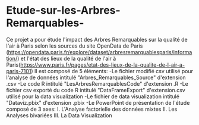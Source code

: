 # Etude-sur-les-Arbres-Remarquables-
Ce projet a pour étude l'impact des Arbres Remarquables sur la qualité de l'air à Paris selon les sources du site OpenData de Paris (https://opendata.paris.fr/explore/dataset/arbresremarquablesparis/information/) et l'état des lieux de la qualité de l'air à Paris(https://www.paris.fr/pages/etat-des-lieux-de-la-qualite-de-l-air-a-paris-7101)
Il est composé de 5 éléments:
-Le fichier modifié csv utilisé pour l'analyse de données intitulé "Arbres_Remarquables_Source" d'extension .csv
-Le code R intitulé "LesArbresRemarquablesCode" d'extension .R
-Le fichier csv exporté du code R intitulé "DataFrameExport" d'extension.csv utilisé pour la data visualization
-Le fichier de data visualization intitulé "Dataviz.pbix" d'extension .pbix
-Le PowerPoint de présentation de l'étude composé de 3 axes:
I. L'Analyse factorielle des données mixtes 
II. Les Analyses bivariées 
III. La Data Visualization 
